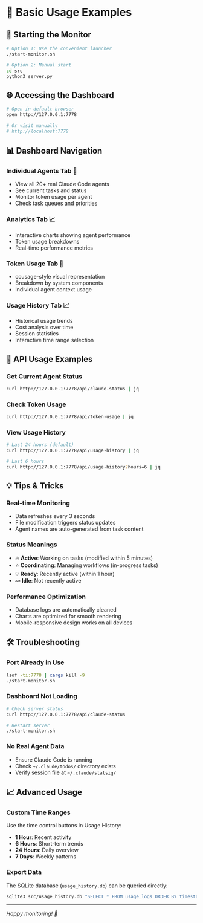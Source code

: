 # 📖 Basic Usage Examples

## 🚀 Starting the Monitor

```bash
# Option 1: Use the convenient launcher
./start-monitor.sh

# Option 2: Manual start
cd src
python3 server.py
```

## 🌐 Accessing the Dashboard

```bash
# Open in default browser
open http://127.0.0.1:7778

# Or visit manually
# http://localhost:7778
```

## 📊 Dashboard Navigation

### **Individual Agents Tab** 🤖
- View all 20+ real Claude Code agents
- See current tasks and status
- Monitor token usage per agent
- Check task queues and priorities

### **Analytics Tab** 📈
- Interactive charts showing agent performance
- Token usage breakdowns
- Real-time performance metrics

### **Token Usage Tab** 🎯
- ccusage-style visual representation
- Breakdown by system components
- Individual agent context usage

### **Usage History Tab** 📈
- Historical usage trends
- Cost analysis over time
- Session statistics
- Interactive time range selection

## 🔧 API Usage Examples

### Get Current Agent Status
```bash
curl http://127.0.0.1:7778/api/claude-status | jq
```

### Check Token Usage
```bash
curl http://127.0.0.1:7778/api/token-usage | jq
```

### View Usage History
```bash
# Last 24 hours (default)
curl http://127.0.0.1:7778/api/usage-history | jq

# Last 6 hours
curl http://127.0.0.1:7778/api/usage-history?hours=6 | jq
```

## 💡 Tips & Tricks

### **Real-time Monitoring**
- Data refreshes every 3 seconds
- File modification triggers status updates
- Agent names are auto-generated from task content

### **Status Meanings**
- 🔥 **Active**: Working on tasks (modified within 5 minutes)
- ⭐ **Coordinating**: Managing workflows (in-progress tasks)
- 💡 **Ready**: Recently active (within 1 hour)
- 💤 **Idle**: Not recently active

### **Performance Optimization**
- Database logs are automatically cleaned
- Charts are optimized for smooth rendering
- Mobile-responsive design works on all devices

## 🛠 Troubleshooting

### Port Already in Use
```bash
lsof -ti:7778 | xargs kill -9
./start-monitor.sh
```

### Dashboard Not Loading
```bash
# Check server status
curl http://127.0.0.1:7778/api/claude-status

# Restart server
./start-monitor.sh
```

### No Real Agent Data
- Ensure Claude Code is running
- Check `~/.claude/todos/` directory exists
- Verify session file at `~/.claude/statsig/`

## 📈 Advanced Usage

### Custom Time Ranges
Use the time control buttons in Usage History:
- **1 Hour**: Recent activity
- **6 Hours**: Short-term trends  
- **24 Hours**: Daily overview
- **7 Days**: Weekly patterns

### Export Data
The SQLite database (`usage_history.db`) can be queried directly:
```bash
sqlite3 src/usage_history.db "SELECT * FROM usage_logs ORDER BY timestamp DESC LIMIT 10;"
```

---

*Happy monitoring! 🎯*